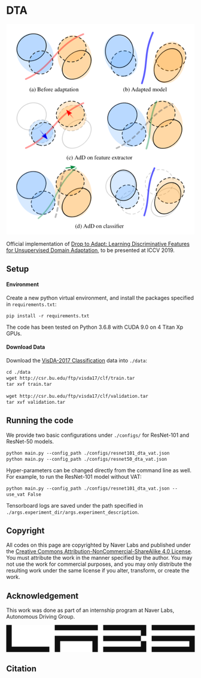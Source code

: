 # DTA

<p align="center"> 
<img src="./figures/dta_figure.png">
</p>

Official implementation of [Drop to Adapt: Learning Discriminative Features for Unsupervised Domain 
Adaptation](./main.py), to be presented at ICCV 2019.

## Setup

#### Environment
Create a new python virtual environment, and install the packages specified in ```requirements.txt```:

```
pip install -r requirements.txt
```

The code has been tested on Python 3.6.8 with CUDA 9.0 on 4 Titan Xp GPUs.

#### Download Data
Download the [VisDA-2017 Classification](https://github.com/VisionLearningGroup/taskcv-2017-public/tree/master/classification)
data into ```./data```:

```
cd ./data
wget http://csr.bu.edu/ftp/visda17/clf/train.tar
tar xvf train.tar

wget http://csr.bu.edu/ftp/visda17/clf/validation.tar
tar xvf validation.tar  
```

## Running the code

We provide two basic configurations under ```./configs/```
for ResNet-101 and ResNet-50 models. 
```
python main.py --config_path ./configs/resnet101_dta_vat.json
python main.py --config_path ./configs/resnet50_dta_vat.json
```

Hyper-parameters can be changed directly from the command line as well. 
For example, to run the ResNet-101 model without VAT:

```
python main.py --config_path ./configs/resnet101_dta_vat.json --use_vat False
```

Tensorboard logs are saved under the path specified in ```./args.experiment_dir/args.experiment_description```.

## Copyright

All codes on this page are copyrighted by Naver Labs 
and published under the [Creative Commons Attribution-NonCommercial-ShareAlike 4.0 License](https://creativecommons.org/licenses/by-nc-sa/4.0/). 
You must attribute the work in the manner specified by the author. 
You may not use the work for commercial purposes, and you may only distribute the resulting work 
under the same license if you alter, transform, or create the work.

## Acknowledgement  

This work was done as part of an internship program 
at Naver Labs, Autonomous Driving Group.

![labs_logo](./figures/NAVER%20LABS%20LOGO_BLACK.png)

## Citation

